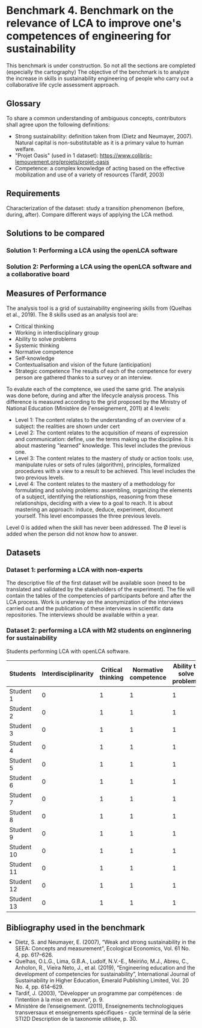 # Benchmark 4. Benchmark on the relevance of LCA to improve one's competences of engineering for sustainability
This benchmark is under construction. So not all the sections are completed (especially the cartography)
The objective of the benchmark is to analyze the increase in skills in sustainability engineering of people who carry out a collaborative life cycle assessment approach.

## Glossary
To share a common understanding of ambiguous concepts, contributors shall agree upon the following definitions:
* Strong sustainability: definition taken from (Dietz and Neumayer, 2007). Natural capital is non-substitutable as it is a primary value to human welfare.
* "Projet Oasis" (used in 1 dataset): https://www.colibris-lemouvement.org/projets/projet-oasis 
* Competence: a complex knowledge of acting based on the effective mobilization and use of a variety of resources (Tardif, 2003)

## Requirements
Characterization of the dataset: study a transition phenomenon (before, during, after). Compare different ways of applying the LCA method.

## Solutions to be compared
### Solution 1: Performing a LCA using the openLCA software
### Solution 2: Performing a LCA using the openLCA software and a collaborative board

## Measures of Performance
The analysis tool is a grid of sustainability engineering skills from (Quelhas et al., 2019). The 8 skills used as an analysis tool are:
* Critical thinking
* Working in interdisciplinary group
* Ability to solve problems
* Systemic thinking
* Normative competence
* Self-knowledge
* Contextualisation and vision of the future (anticipation)
* Strategic competence
The results of each of the competence for every person are gathered thanks to a survey or an interview.

To evalute each of the comptence, we used the same grid. The analysis was done before, during and after the lifecycle analysis process. This difference is measured according to the grid proposed by the Ministry of National Education (Ministère de l'enseignement, 2011) at 4 levels:
* Level 1: The content relates to the understanding of an overview of a subject: the realities are shown under cert
* Level 2: The content relates to the acquisition of means of expression and communication: define, use the terms making up the discipline. It is about mastering "learned" knowledge. This level includes the previous one.
* Level 3: The content relates to the mastery of study or action tools: use, manipulate rules or sets of rules (algorithm), principles, formalized procedures with a view to a result to be achieved. This level includes the two previous levels.
* Level 4: The content relates to the mastery of a methodology for formulating and solving problems: assembling, organizing the elements of a subject, identifying the relationships, reasoning from these relationships, deciding with a view to a goal to reach. It is about mastering an approach: induce, deduce, experiment, document yourself. This level encompasses the three previous levels.

Level 0 is added when the skill has never been addressed.
The Ø level is added when the person did not know how to answer.

## Datasets
### Dataset 1: performing a LCA with non-experts
The descriptive file of the first dataset will be available soon (need to be translated and validated by the stakeholders of the experiment).
The file will contain the tables of the competencies of participants before and after the LCA process. 
Work is underway on the anonymization of the interviews carried out and the publication of these interviews in scientific data repositories. The interviews should be available within a year. 

### Dataset 2: performing a LCA with M2 students on enginnering for sustainability
Students performing LCA with openLCA software.

| Students       | Interdisciplinarity | Critical thinking | Normative competence | Ability to solve problems | Systemic thinking | Self-knowledge | Contextualization and vision of the future | Strategic competence
|----------------|--------------|--------------|--------------|--------------|--------------|--------------|--------------|--------------|
| Student 1      | 0            | 1            | 1            | 1            | 1            | 1            | 1            | 1            | 
| Student 2      | 0            | 1            | 1            | 1            | 1            | 1            | 1            | 1            | 
| Student 3      | 0            | 1            | 1            | 1            | 1            | 1            | 1            | 1            | 
| Student 4      | 0            | 1            | 1            | 1            | 1            | 1            | 1            | 1            | 
| Student 5      | 0            | 1            | 1            | 1            | 1            | 1            | 1            | 1            | 
| Student 6      | 0            | 1            | 1            | 1            | 1            | 1            | 1            | 1            | 
| Student 7      | 0            | 1            | 1            | 1            | 1            | 1            | 1            | 1            | 
| Student 8      | 0            | 1            | 1            | 1            | 1            | 1            | 1            | 1            | 
| Student 9               | 0            | 1            | 1            | 1            | 1            | 1            | 1            | 1            | 
| Student 10              | 0            | 1            | 1            | 1            | 1            | 1            | 1            | 1            | 
| Student 11              | 0            | 1            | 1            | 1            | 1            | 1            | 1            | 1            | 
| Student 12              | 0            | 1            | 1            | 1            | 1            | 1            | 1            | 1            | 
| Student 13              | 0            | 1            | 1            | 1            | 1            | 1            | 1            | 1            | 


## Bibliography used in the benchmark 
* Dietz, S. and Neumayer, E. (2007), “Weak and strong sustainability in the SEEA: Concepts and measurement”, Ecological Economics, Vol. 61 No. 4, pp. 617–626.
* Quelhas, O.L.G., Lima, G.B.A., Ludolf, N.V.-E., Meiriño, M.J., Abreu, C., Anholon, R., Vieira Neto, J., et al. (2019), “Engineering education and the development of competencies for sustainability”, International Journal of Sustainability in Higher Education, Emerald Publishing Limited, Vol. 20 No. 4, pp. 614–629.
* Tardif, J. (2003), “Développer un programme par compétences : de l’intention à la mise en œuvre”, p. 9.
* Ministère de l’enseignement. (2011), Enseignements technologiques transversaux et enseignements spécifiques - cycle terminal de la série STI2D Description de la taxonomie utilisée, p. 30.
